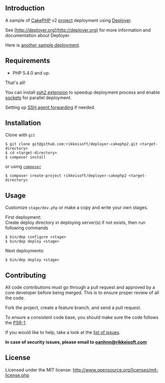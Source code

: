 Introduction
------------
A sample of [CakePHP](http://cakephp.org) v2 [project](http://github.com/rikkeisoft/cakephp2) deployment using [Deployer](http://deployer.org).

See [http://deployer.org](http://deployer.org) for more information and documentation about Deployer.

Here is [another sample deployment](http://github.com/oanhnn/deployer-example).

Requirements
------------
* PHP 5.4.0 and up.

That's all!

You can install [ssh2 extension](http://php.net/manual/en/book.ssh2.php) to speedup deployment process and enable [sockets](http://php.net/manual/en/book.sockets.php) for parallel deployment.

Setting up [SSH agent forwarding](https://developer.github.com/guides/using-ssh-agent-forwarding/) if needed.

Installation
------------
Clone with `git`
```shell
$ git clone git@github.com:rikkeisoft/deployer-cakephp2.git <target-directory>
$ cd <target-directory>
$ composer install
```
or using [`composer`](http://getcomposer.org)
```shell
$ composer create-project rikkeisoft/deployer-cakephp2 <target-directory>
```

Usage
-------------
Customize `stage/dev.php` or make a copy and write your own stages.

First deployment:   
Create deploy directory in deploying server(s) if not exists, then run following commands   
```shell
$ bin/dep configure <stage>
$ bin/dep deploy <stage>
```

Next deployments:
```shell
$ bin/dep deploy <stage>
```

Contributing
------------
All code contributions must go through a pull request and approved by a core developer before being merged.
This is to ensure proper review of all the code.

Fork the project, create a feature branch, and send a pull request.

To ensure a consistent code base, you should make sure the code follows
the [PSR-1](https://github.com/php-fig/fig-standards/blob/master/accepted/PSR-1-basic-coding-standard.md).

If you would like to help, take a look at the [list of issues](https://github.com/rikkeisoft/deployer-cakephp2/issues).   

**In case of security issues, please email to oanhnn@rikkeisoft.com**

License
-------
Licensed under the MIT license: http://www.opensource.org/licenses/mit-license.php
